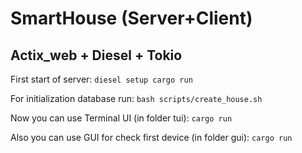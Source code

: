 # SmartHouse (Server+Client)
## Actix_web + Diesel + Tokio

First start of server:
`diesel setup
cargo run`

For initialization database run:
`bash scripts/create_house.sh`

Now you can use Terminal UI (in folder tui):
`cargo run`

Also you can use GUI for check first device (in folder gui):
`cargo run`